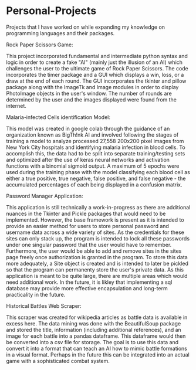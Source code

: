 # Personal-Projects
Projects that I have worked on while expanding my knowledge on programming languages and their packages.

Rock Paper Scissors Game:

This project incorporated fundamental and intermediate python syntax and logic in order to create a fake "AI" (mainly just the illusion of an AI) which challenges the user to the ultimate game of Rock Paper Scissors. The code incorporates the timer package and a GUI which displays a win, loss, or a draw at the end of each round. The GUI incorporates the tkinter and pillow package along with the ImageTk and Image modules in order to display PhotoImage objects in the user's window. The number of rounds are determined by the user and the images displayed were found from the internet.

Malaria-infected Cells identification Model:

This model was created in google colab through the guidance of an organization known as BigTh!nk AI and involved following the stages of training a model to analyze processed 27,558 200x200 pixel images from New York City hospitals and identifying malaria infection in blood cells. To accomplish this, the data had to be split into separate training/testing sets and optimized after the use of keras neural networks and activation functions with a binomial sigmoid output. A maximum of 5 epochs were used during the training phase with the model classifying each blood cell as either a true positive, true negative, false positive, and false negative - the accumulated percentages of each being displayed in a confusion matrix.

Password Manager Application:

This application is still technically a work-in-progress as there are additional nuances in the Tkinter and Pickle packages that would need to be implemented. However, the base framework is present as it is intended to provide an easier method for users to store personal password and username data across a wide variety of sites. As the credentials for these sites can only stack up, the program is intended to lock all these passwords under one singular password that the user would have to remember. Furthermore, the user would be able to add and remove sites in the sites page freely once authorization is granted in the program. To store this data more adequately, a Site object is created and is intended to later be pickled so that the program can permanenty store the user's private data. As this application is meant to be quite large, there are multiple areas which would need additional work. In the future, it is likley that implementing a sql database may provide more effective encapsulation and long-term practicality in the future. 

Historical Battles Web Scraper:

This scraper was created for wikipedia articles as battle data is available in excess here. The data mining was done with the BeautifulSoup package and stored the title, information (including additional references), and an image for each battle into a pandas dataframe. This dataframe would then be converted into a csv file for storage. The goal is to use this data and convert it into a format that can teach an AI how to mimic battle formations in a visual format. Perhaps in the future this can be integrated into an actual game with a sophisticated combat system.
